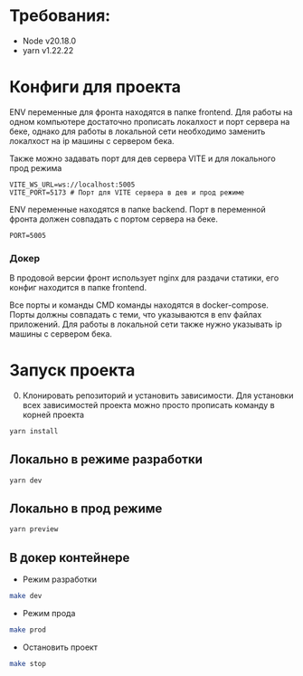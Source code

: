 # Требования:
- Node v20.18.0
- yarn v1.22.22

# Конфиги для проекта
ENV переменные для фронта находятся в папке frontend. Для работы на одном компьютере достаточно прописать локалхост и порт сервера на беке, однако для работы в локальной сети необходимо заменить локалхост на ip машины с сервером бека.

Также можно задавать порт для дев сервера VITE и для локального прод режима
```
VITE_WS_URL=ws://localhost:5005
VITE_PORT=5173 # Порт для VITE сервера в дев и прод режиме
```

ENV переменные находятся в папке backend. Порт в переменной фронта должен совпадать с портом сервера на беке. 
```
PORT=5005
```

### Докер

В продовой версии фронт использует nginx для раздачи статики, его конфиг находится в папке frontend.

Все порты и команды CMD команды находятся в docker-compose. Порты должны совпадать с теми, что указываются в env файлах приложений. Для работы в локальной сети также нужно указывать ip машины с сервером бека.

# Запуск проекта
0. Клонировать репозиторий и установить зависимости. Для установки всех зависимостей проекта можно просто прописать команду в корней проекта
```bash
yarn install
```

## Локально в режиме разработки
```bash
yarn dev
```

## Локально в прод режиме
```bash
yarn preview
```

## В докер контейнере
- Режим разработки
```bash
make dev
```
- Режим прода
```bash
make prod
```
- Остановить проект
```bash
make stop
```
